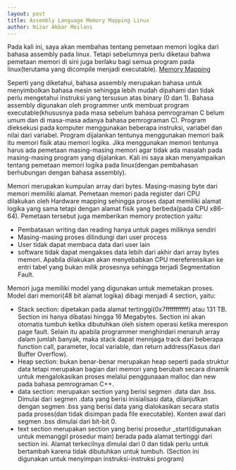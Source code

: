 ```yaml
---
layout: post
title: Assembly Language Memory Mapping Linux
author: Nizar Akbar Meilani
---
```

Pada kali ini, saya akan membahas tentang pemetaan memori logika dari bahasa assembly pada linux. Tetapi sebelumnya perlu diketaui bahwa pemetaan memori di sini juga berlaku bagi semua program pada linux(terutama yang dicompile menjadi executable).
[Memory Mapping](https://raw.githubusercontent.com/nizarakbarm/nizarakbarm.github.io/master/images/AssemblyLanguage.jpg "Mindmap memory mapping")

Seperti yang diketahui, bahasa assembly merupakan bahasa untuk menyimbolkan bahasa mesin sehingga lebih mudah dipahami dan tidak perlu mengetahui instruksi yang tersusun atas binary (0 dan 1). Bahasa assembly digunakan oleh programmer untk membuat program executable(khususnya pada masa sebelum bahasa pemrograman C belum umum dan di masa-masa adanya bahasa pemrograman C). Program dieksekusi pada komputer menggunakan beberapa instruksi, variabel dan nilai dari variabel. Program dijalankan tentunya menggunakan memori baik itu memori fisik atau memori logika. Jika menggunakan memori tentunya harus ada pemetaan masing-masing memori agar tidak ada masalah pada masing-masing program yang dijalankan. Kali ini saya akan menyampaikan tentang pemetaan memori logika pada linux(dengan pembahasan berhubungan dengan bahasa assembly).

Memori merupakan kumpulan array dari bytes. Masing-masing byte dari memori memiliki alamat. Pemetaan memori pada register dari CPU dilakukan oleh Hardware mapping sehingga proses dapat memiliki alamat logika yang sama tetapi dengan alamat fisik yang berbeda(pada CPU x86-64). Pemetaan tersebut juga memberikan memory protection yaitu:
* Pembatasan writing dan reading hanya untuk pages miliknya sendiri
* Masing-masing proses dilindungi dari user process
* User tidak dapat membaca data dari user lain
* software tidak dapat mengakses data lebih dari akhir dari array bytes memori. Apabila dilakukan akan menyebabkan CPU mereferensikan ke entri tabel yang bukan milik prosesnya sehingga terjadi Segmentation Fault.

Memori juga memiliki model yang digunakan untuk memetakan proses. Model dari memori(48 bit alamat logika) dibagi menjadi 4 section, yaitu:
* Stack section: dipetakan pada alamat tertinggi(0x7fffffffffff) atau 131 TB. Section ini hanya dibatasi hingga 16 Megabytes. Section ini akan otomatis tumbuh ketika dibutuhkan oleh sistem operasi ketika merespon page fault. Selain itu apabila programmer menghindari menaruh array dalam jumlah banyak, maka stack dapat mennjaga track dari beberapa function call, parameter, local variable, dan return address(Kasus dari Buffer Overflow).
* Heap section: bukan benar-benar merupakan heap seperti pada struktur data tetapi merupakan bagian dari memori yang berubah secara dinamik untuk mengalokasikan proses melalui penggunaaan malloc dan new pada bahasa pemrograman C++.
* data section: merupakan section yang berisi segmen .data dan .bss. Dimulai dari segmen .data yang berisi inisialisasi data, dilanjutkan dengan segmen .bss yang berisi data yang dialokasikan secara statis pada proses(dan tidak disimpan pada file executable). Konten awal dari segmen .bss dimulai dari bit-bit 0.
* text section merupakan section yang berisi prosedur _start(digunakan untuk memanggil prosedur main) berada pada alamat tertinggi dari section ini. Alamat terkecilnya dimulai dari 0 dan tidak perlu untuk bertambah karena tidak dibutuhkan untuk tumbuh. (Section ini digunakan untuk menyimpan instruksi-instruksi program)



